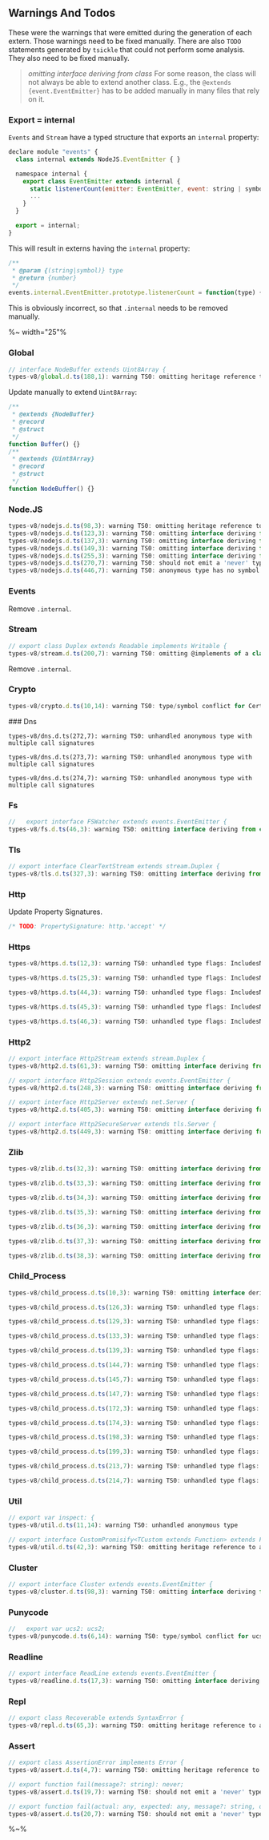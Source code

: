 ## Warnings And Todos

These were the warnings that were emitted during the generation of each extern. Those warnings need to be fixed manually. There are also `TODO` statements generated by `tsickle` that could not perform some analysis. They also need to be fixed manually.

> *omitting interface deriving from class*
> For some reason, the class will not always be able to extend another class. E.g., the `@extends {event.EventEmitter}` has to be added manually in many files that rely on it.


### Export = internal

`Events` and `Stream` have a typed structure that exports an `internal` property:

```js
declare module "events" {
  class internal extends NodeJS.EventEmitter { }

  namespace internal {
    export class EventEmitter extends internal {
      static listenerCount(emitter: EventEmitter, event: string | symbol): number;
      ...
    }
  }

  export = internal;
}
```

This will result in externs having the `internal` property:

```js
/**
 * @param {(string|symbol)} type
 * @return {number}
 */
events.internal.EventEmitter.prototype.listenerCount = function(type) {};
```

This is obviously incorrect, so that `.internal` needs to be removed manually.

%~ width="25"%

### Global

```js
// interface NodeBuffer extends Uint8Array {
types-v8/global.d.ts(188,1): warning TS0: omitting heritage reference to a type/value conflict: Uint8Array
```

Update manually to extend `Uint8Array`:

```js
/**
 * @extends {NodeBuffer}
 * @record
 * @struct
 */
function Buffer() {}
/**
 * @extends {Uint8Array}
 * @record
 * @struct
 */
function NodeBuffer() {}
```

### Node.JS

```js
types-v8/nodejs.d.ts(98,3): warning TS0: omitting heritage reference to a type/value conflict: Error
types-v8/nodejs.d.ts(123,3): warning TS0: omitting interface deriving from class: EventEmitter
types-v8/nodejs.d.ts(137,3): warning TS0: omitting interface deriving from class: EventEmitter
types-v8/nodejs.d.ts(149,3): warning TS0: omitting interface deriving from class: EventEmitter
types-v8/nodejs.d.ts(255,3): warning TS0: omitting interface deriving from class: EventEmitter
types-v8/nodejs.d.ts(270,7): warning TS0: should not emit a 'never' type
types-v8/nodejs.d.ts(446,7): warning TS0: anonymous type has no symbol
```

### Events

Remove `.internal`.

### Stream

```js
// export class Duplex extends Readable implements Writable {
types-v8/stream.d.ts(200,7): warning TS0: omitting @implements of a class: Writable
```

Remove `.internal`.

### Crypto

```js
types-v8/crypto.d.ts(10,14): warning TS0: type/symbol conflict for Certificate, using {?} for now
```

### Dns

```
types-v8/dns.d.ts(272,7): warning TS0: unhandled anonymous type with multiple call signatures

types-v8/dns.d.ts(273,7): warning TS0: unhandled anonymous type with multiple call signatures

types-v8/dns.d.ts(274,7): warning TS0: unhandled anonymous type with multiple call signatures
```


### Fs

```js
//   export interface FSWatcher extends events.EventEmitter {
types-v8/fs.d.ts(46,3): warning TS0: omitting interface deriving from class: events.EventEmitter
```


### Tls

```js
// export interface ClearTextStream extends stream.Duplex {
types-v8/tls.d.ts(327,3): warning TS0: omitting interface deriving from class: stream.Duplex
```


### Http

Update Property Signatures.

```js
/* TODO: PropertySignature: http.'accept' */
```


### Https

```js
types-v8/https.d.ts(12,3): warning TS0: unhandled type flags: IncludesNonWideningType

types-v8/https.d.ts(25,3): warning TS0: unhandled type flags: IncludesNonWideningType

types-v8/https.d.ts(44,3): warning TS0: unhandled type flags: IncludesNonWideningType

types-v8/https.d.ts(45,3): warning TS0: unhandled type flags: IncludesNonWideningType

types-v8/https.d.ts(46,3): warning TS0: unhandled type flags: IncludesNonWideningType
```


### Http2

```js
// export interface Http2Stream extends stream.Duplex {
types-v8/http2.d.ts(61,3): warning TS0: omitting interface deriving from class: stream.Duplex

// export interface Http2Session extends events.EventEmitter {
types-v8/http2.d.ts(248,3): warning TS0: omitting interface deriving from class: events.EventEmitter

// export interface Http2Server extends net.Server {
types-v8/http2.d.ts(405,3): warning TS0: omitting interface deriving from class: net.Server

// export interface Http2SecureServer extends tls.Server {
types-v8/http2.d.ts(449,3): warning TS0: omitting interface deriving from class: tls.Server
```


### Zlib

```js
types-v8/zlib.d.ts(32,3): warning TS0: omitting interface deriving from class: stream.Transform

types-v8/zlib.d.ts(33,3): warning TS0: omitting interface deriving from class: stream.Transform

types-v8/zlib.d.ts(34,3): warning TS0: omitting interface deriving from class: stream.Transform

types-v8/zlib.d.ts(35,3): warning TS0: omitting interface deriving from class: stream.Transform

types-v8/zlib.d.ts(36,3): warning TS0: omitting interface deriving from class: stream.Transform

types-v8/zlib.d.ts(37,3): warning TS0: omitting interface deriving from class: stream.Transform

types-v8/zlib.d.ts(38,3): warning TS0: omitting interface deriving from class: stream.Transform
```


### Child_Process

```js
types-v8/child_process.d.ts(10,3): warning TS0: omitting interface deriving from class: events.EventEmitter

types-v8/child_process.d.ts(126,3): warning TS0: unhandled type flags: IncludesNonWideningType

types-v8/child_process.d.ts(129,3): warning TS0: unhandled type flags: IncludesNonWideningType

types-v8/child_process.d.ts(133,3): warning TS0: unhandled type flags: IncludesNonWideningType

types-v8/child_process.d.ts(139,3): warning TS0: unhandled type flags: IncludesNonWideningType

types-v8/child_process.d.ts(144,7): warning TS0: unhandled type flags: IncludesNonWideningType

types-v8/child_process.d.ts(145,7): warning TS0: unhandled type flags: IncludesNonWideningType

types-v8/child_process.d.ts(147,7): warning TS0: unhandled type flags: IncludesNonWideningType

types-v8/child_process.d.ts(172,3): warning TS0: unhandled type flags: IncludesNonWideningType

types-v8/child_process.d.ts(174,3): warning TS0: unhandled type flags: IncludesNonWideningType

types-v8/child_process.d.ts(198,3): warning TS0: unhandled type flags: IncludesNonWideningType

types-v8/child_process.d.ts(199,3): warning TS0: unhandled type flags: IncludesNonWideningType

types-v8/child_process.d.ts(213,7): warning TS0: unhandled type flags: IncludesNonWideningType

types-v8/child_process.d.ts(214,7): warning TS0: unhandled type flags: IncludesNonWideningType
```


### Util

```js
// export var inspect: {
types-v8/util.d.ts(11,14): warning TS0: unhandled anonymous type

// export interface CustomPromisify<TCustom extends Function> extends Function {
types-v8/util.d.ts(42,3): warning TS0: omitting heritage reference to a type/value conflict: Function
```


### Cluster

```js
// export interface Cluster extends events.EventEmitter {
types-v8/cluster.d.ts(98,3): warning TS0: omitting interface deriving from class: events.EventEmitter
```


### Punycode

```js
//   export var ucs2: ucs2;
types-v8/punycode.d.ts(6,14): warning TS0: type/symbol conflict for ucs2, using {?} for now
```

### Readline

```js
// export interface ReadLine extends events.EventEmitter {
types-v8/readline.d.ts(17,3): warning TS0: omitting interface deriving from class: events.EventEmitter
```

### Repl

```js
// export class Recoverable extends SyntaxError {
types-v8/repl.d.ts(65,3): warning TS0: omitting heritage reference to a type/value conflict: SyntaxError
```

### Assert

```js
// export class AssertionError implements Error {
types-v8/assert.d.ts(4,7): warning TS0: omitting heritage reference to a type/value conflict: Error

// export function fail(message?: string): never;
types-v8/assert.d.ts(19,7): warning TS0: should not emit a 'never' type

// export function fail(actual: any, expected: any, message?: string, operator?: string, stackStartFn?: Function): never;
types-v8/assert.d.ts(20,7): warning TS0: should not emit a 'never' type
```

%~%